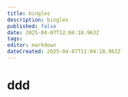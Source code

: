 ```yaml
---
title: bingles
description: bingles
published: false
date: 2025-04-07T12:04:18.963Z
tags: 
editor: markdown
dateCreated: 2025-04-07T12:04:18.963Z
---
```


# ddd 

<div class="table"></div>